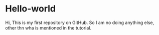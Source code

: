 # Hello-world
Hi, This is my first repository on GitHub. So I am no doing anything else, other thn wha is mentioned in the tutorial.

